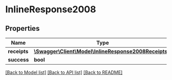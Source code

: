 # InlineResponse2008

## Properties
Name | Type | Description | Notes
------------ | ------------- | ------------- | -------------
**receipts** | [**\Swagger\Client\Model\InlineResponse2008Receipts[]**](InlineResponse2008Receipts.md) |  | [optional] 
**success** | **bool** |  | [optional] 

[[Back to Model list]](../../README.md#documentation-for-models) [[Back to API list]](../../README.md#documentation-for-api-endpoints) [[Back to README]](../../README.md)

